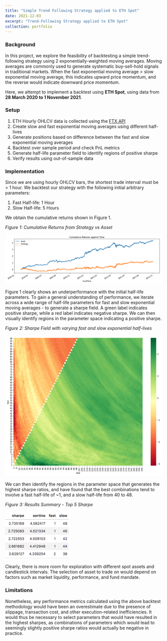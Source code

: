 ```yaml
---
title: "Simple Trend Following Strategy applied to ETH Spot"
date: 2021-12-03
excerpt: "Trend-Following Strategy applied to ETH Spot"
collection: portfolio
---
```


### Background

In this project, we explore the feasibility of backtesting a simple trend-following strategy using 2 exponentially-weighted moving averages. Moving averages are commonly used to generate systematic buy-sell-hold signals in traditional markets. When the fast exponential moving average > slow exponential moving average, this indicates upward price momentum, and the reverse would indicate downward price momentum.

Here, we attempt to implement a backtest using **ETH Spot**, using data from **28 March 2020 to 1 November 2021**.

### Setup

1. ETH Hourly OHLCV data is collected using the [FTX API](https://docs.ftx.com/#overview)
2. Create slow and fast exponential moving averages using different half-lives
3. Generate positions based on difference between the fast and slow exponential moving averages
4. Backtest over sample period and check PnL metrics
5. Generate half-life parameter field to identify regions of positive sharpe
6. Verify results using out-of-sample data

### Implementation

Since we are using hourly OHLCV bars, the shortest trade interval must be > 1 hour. We backtest our strategy with the following initial arbitrary parameters:

1. Fast Half-life: 1 Hour
2. Slow Half-life: 5 Hours

We obtain the cumulative returns shown in Figure 1.

<p align = "left"><em>Figure 1: Cumulative Returns from Strategy vs Asset</em></p>
<p align="left"><img src="/images/Trend-following Cumulative Returns.png"/></p>

Figure 1 clearly shows an underperformance with the initial half-life parameters. To gain a general understanding of performance, we iterate across a wide range of half-life parameters for fast and slow exponential moving averages - to generate a sharpe field. A green label indicates positive sharpe, while a red label indicates negative sharpe. We can then visually identify regions in the parameter space indicating a positive sharpe.

<p align = "left"><em>Figure 2: Sharpe Field with varying fast and slow exponential half-lives</em></p>
<p align="left"><img src="/images/Trend-following Sharpe Field.png" height="450" width="600" /></p>

We can then identify the regions in the parameter space that generates the highest sharpe ratios, and have found that the best combinations tend to involve a fast half-life of ~1, and a slow half-life from 40 to 48.

<p align = "left"><em>Figure 3: Results Summary - Top 5 Sharpe </em></p>
<p align="left"><img src="/images/Trend-following Results Table.png" height="150" width="210" /></p>

Clearly, there is more room for exploration with different spot assets and candlestick intervals. The selection of asset to trade on would depend on factors such as market liquidity, performance, and fund mandate.

### Limitations

Nonetheless, any performance metrics calculated using the above backtest methodology would have been an overestimate due to the presence of slippage, transaction cost, and other execution-related inefficiencies. It would thus be necessary to select parameters that would have resulted in the highest sharpes, as combinations of parameters which would lead to seemingly slightly positive sharpe ratios would actually be negative in practice.
